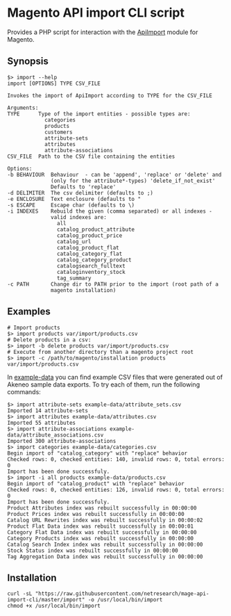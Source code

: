 # Magento API import CLI script

Provides a PHP script for interaction with the [ApiImport](https://github.com/danslo/ApiImport) module for Magento.

## Synopsis

    $> import --help
    import [OPTIONS] TYPE CSV_FILE
    
    Invokes the import of ApiImport according to TYPE for the CSV_FILE
    
    Arguments:
    TYPE      Type of the import entities - possible types are:
                categories
                products
                customers
                attribute-sets
                attributes
                attribute-associations
    CSV_FILE  Path to the CSV file containing the entities
    
    Options:
    -b BEHAVIOUR  Behaviour  - can be 'append', 'replace' or 'delete' and
                  (only for the attribute*-types) 'delete_if_not_exist'
                  Defaults to 'replace'
    -d DELIMITER  The csv delimiter (defaults to ;)
    -e ENCLOSURE  Text enclosure (defaults to "
    -s ESCAPE     Escape char (defaults to \)
    -i INDEXES    Rebuild the given (comma separated) or all indexes -
                  valid indexes are:
                    all
                    catalog_product_attribute
                    catalog_product_price
                    catalog_url
                    catalog_product_flat
                    catalog_category_flat
                    catalog_category_product
                    catalogsearch_fulltext
                    cataloginventory_stock
                    tag_summary
    -c PATH       Change dir to PATH prior to the import (root path of a
                  magento installation)

## Examples

    # Import products
    $> import products var/import/products.csv
    # Delete products in a csv:
    $> import -b delete products var/import/products.csv
    # Execute from another directory than a magento project root
    $> import -c /path/to/magento/installation products var/import/products.csv

In [example-data](example-data) you can find example CSV files that were generated out of Akeneo sample data exports. To try each of them, run the following commands:

    $> import attribute-sets example-data/attribute_sets.csv
    Imported 14 attribute-sets
    $> import attributes example-data/attributes.csv
    Imported 55 attributes
    $> import attribute-associations example-data/attribute_associations.csv
    Imported 300 attribute-associations
    $> import categories example-data/categories.csv
    Begin import of "catalog_category" with "replace" behavior
    Checked rows: 0, checked entities: 140, invalid rows: 0, total errors: 0
    Import has been done successfuly.
    $> import -i all products example-data/products.csv
    Begin import of "catalog_product" with "replace" behavior
    Checked rows: 0, checked entities: 126, invalid rows: 0, total errors: 0
    Import has been done successfuly.
    Product Attributes index was rebuilt successfully in 00:00:00
    Product Prices index was rebuilt successfully in 00:00:00
    Catalog URL Rewrites index was rebuilt successfully in 00:00:02
    Product Flat Data index was rebuilt successfully in 00:00:01
    Category Flat Data index was rebuilt successfully in 00:00:00
    Category Products index was rebuilt successfully in 00:00:00
    Catalog Search Index index was rebuilt successfully in 00:00:00
    Stock Status index was rebuilt successfully in 00:00:00
    Tag Aggregation Data index was rebuilt successfully in 00:00:00
    
## Installation

    curl -sL "https://raw.githubusercontent.com/netresearch/mage-api-import-cli/master/import" -o /usr/local/bin/import
    chmod +x /usr/local/bin/import
